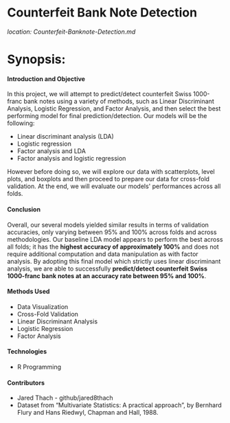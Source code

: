 # Counterfeit Bank Note Detection
 *location: Counterfeit-Banknote-Detection.md*
 
# Synopsis:

#### Introduction and Objective
In this project, we will attempt to predict/detect counterfeit Swiss 1000-franc bank notes using a variety of methods, such as Linear Discriminant Analysis, Logistic Regression, and Factor Analysis, and then select the best performing model for final prediction/detection. Our models will be the following:

- Linear discriminant analysis (LDA)
- Logistic regression
- Factor analysis and LDA
- Factor analysis and logistic regression

However before doing so, we will explore our data with scatterplots, level plots, and boxplots and then proceed to prepare our data for cross-fold validation. At the end, we will evaluate our models' performances across all folds.

#### Conclusion
Overall, our several models yielded similar results in terms of validation accuracies, only varying between 95% and 100% across folds and across methodologies. Our baseline LDA model appears to perform the best across all folds; it has the **highest accuracy of approximately 100%** and does not require additional computation and data manipulation as with factor analysis. By adopting this final model which strictly uses linear discriminant analysis, we are able to successfully **predict/detect counterfeit Swiss 1000-franc bank notes at an accuracy rate between 95% and 100%**.
 
#### Methods Used
- Data Visualization
- Cross-Fold Validation
- Linear Discriminant Analysis
- Logistic Regression
- Factor Analysis

#### Technologies
- R Programming 

#### Contributors
- Jared Thach - github/jared8thach
- Dataset from “Multivariate Statistics: A practical approach”, by Bernhard Flury and Hans Riedwyl, Chapman and Hall, 1988.

